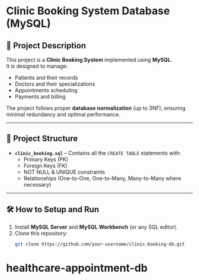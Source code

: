 # Clinic Booking System Database (MySQL)

## 📌 Project Description
This project is a **Clinic Booking System** implemented using **MySQL**.  
It is designed to manage:
- Patients and their records
- Doctors and their specializations
- Appointments scheduling
- Payments and billing

The project follows proper **database normalization** (up to 3NF), ensuring minimal redundancy and optimal performance.

---

## 📂 Project Structure
- **`clinic_booking.sql`** – Contains all the `CREATE TABLE` statements with:
  - Primary Keys (PK)
  - Foreign Keys (FK)
  - NOT NULL & UNIQUE constraints
  - Relationships (One-to-One, One-to-Many, Many-to-Many where necessary)

---

## 🛠️ How to Setup and Run
1. Install **MySQL Server** and **MySQL Workbench** (or any SQL editor).
2. Clone this repository:
   ```bash
   git clone https://github.com/your-username/clinic-booking-db.git
# healthcare-appointment-db
